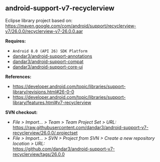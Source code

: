 ## android-support-v7-recyclerview

Eclipse library project based on:<br/>
https://maven.google.com/com/android/support/recyclerview-v7/26.0.0/recyclerview-v7-26.0.0.aar

**Requires:**
- `Android 8.0 (API 26) SDK Platform`
- [dandar3/android-support-annotations](https://github.com/dandar3/android-support-annotations/tree/26.0.0)
- [dandar3/android-support-compat](https://github.com/dandar3/android-support-compat/tree/26.0.0)
- [dandar3/android-support-core-ui](https://github.com/dandar3/android-support-core-ui/tree/26.0.0)

**References:**
- https://developer.android.com/topic/libraries/support-library/revisions.html#26-0-0
- https://developer.android.com/topic/libraries/support-library/features.html#v7-recyclerview

**SVN checkout:**
- _File > Import... > Team > Team Project Set > URL:_<br/>
  https://raw.githubusercontent.com/dandar3/android-support-v7-recyclerview/26.0.0/.projectset
- _File > Import... > SVN > Project from SVN > Create a new repository location > URL:_<br/> 
  https://github.com/dandar3/android-support-v7-recyclerview/tags/26.0.0